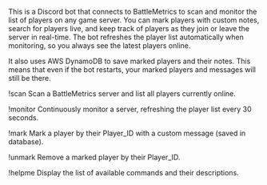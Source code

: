 This is a Discord bot that connects to BattleMetrics to scan and monitor the list of players on any game server.
You can mark players with custom notes, search for players live, and keep track of players as they join or leave the server in real-time.
The bot refreshes the player list automatically when monitoring, so you always see the latest players online.

It also uses AWS DynamoDB to save marked players and their notes.
This means that even if the bot restarts, your marked players and messages will still be there.

!scan	Scan a BattleMetrics server and list all players currently online.

!monitor	Continuously monitor a server, refreshing the player list every 30 seconds.

!mark	Mark a player by their Player_ID with a custom message (saved in database).

!unmark	Remove a marked player by their Player_ID.

!helpme	Display the list of available commands and their descriptions.
